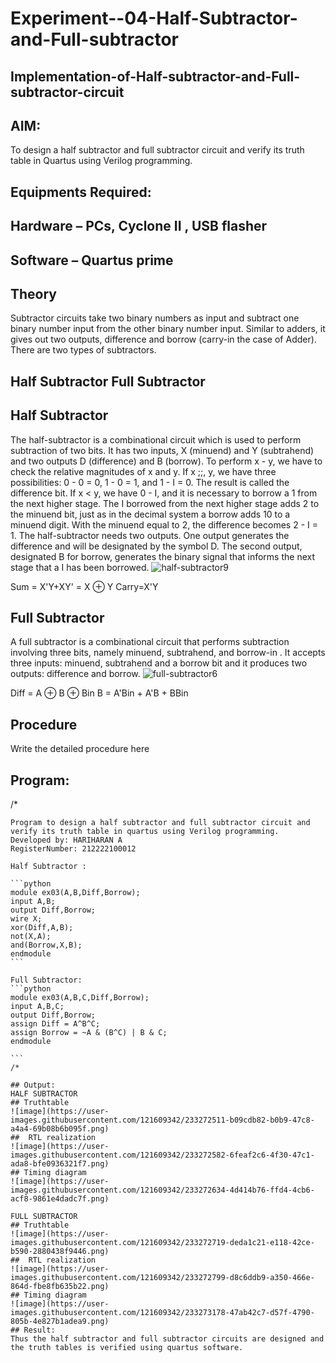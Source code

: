 # Experiment--04-Half-Subtractor-and-Full-subtractor
## Implementation-of-Half-subtractor-and-Full-subtractor-circuit
## AIM:
To design a half subtractor and full subtractor circuit and verify its truth table in Quartus using Verilog programming.

## Equipments Required:
## Hardware – PCs, Cyclone II , USB flasher
## Software – Quartus prime
## Theory
Subtractor circuits take two binary numbers as input and subtract one binary number input from the other binary number input. Similar to adders, it gives out two outputs, difference and borrow (carry-in the case of Adder). There are two types of subtractors.

## Half Subtractor Full Subtractor
## Half Subtractor
The half-subtractor is a combinational circuit which is used to perform subtraction of two bits. It has two inputs, X (minuend) and Y (subtrahend) and two outputs D (difference) and B (borrow). To perform x - y, we have to check the relative magnitudes of x and y. If x ;;, y, we have three possibilities: 0 - 0 = 0, 1 - 0 = 1, and 1 - I = 0. The result is called the difference bit. If x < y, we have 0 - I, and it is necessary to borrow a 1 from the next higher stage. The I borrowed from the next higher stage adds 2 to the minuend bit, just as in the decimal system a borrow adds 10 to a minuend digit. With the minuend equal to 2, the difference becomes 2 - I = 1. The half-subtractor needs two outputs. One output generates the difference and will be designated by the symbol D. The second output, designated B for borrow, generates the binary signal that informs the next stage that a I has been borrowed.
![half-subtractor9](https://user-images.githubusercontent.com/36288975/166112538-58c3bc7c-ee5d-4e6a-ac8d-8e8328efe27a.png)


Sum = X'Y+XY' = X ⊕ Y
Carry=X'Y

## Full Subtractor
A full subtractor is a combinational circuit that performs subtraction involving three bits, namely minuend, subtrahend, and borrow-in . It accepts three inputs: minuend, subtrahend and a borrow bit and it produces two outputs: difference and borrow. 
![full-subtractor6](https://user-images.githubusercontent.com/36288975/166112541-24c68359-3de8-4674-ae22-8272ffc385ed.png)


Diff = A ⊕ B ⊕ Bin B = A'Bin + A'B + BBin

## Procedure



Write the detailed procedure here 


## Program:
/*
~~~
Program to design a half subtractor and full subtractor circuit and verify its truth table in quartus using Verilog programming.
Developed by: HARIHARAN A
RegisterNumber: 212222100012

Half Subtractor :

```python
module ex03(A,B,Diff,Borrow);
input A,B;
output Diff,Borrow;
wire X;
xor(Diff,A,B);
not(X,A);
and(Borrow,X,B);
endmodule
```

Full Subtractor:
```python
module ex03(A,B,C,Diff,Borrow);
input A,B,C;
output Diff,Borrow;
assign Diff = A^B^C;
assign Borrow = ~A & (B^C) | B & C;
endmodule

```
/*

## Output:
HALF SUBTRACTOR
## Truthtable
![image](https://user-images.githubusercontent.com/121609342/233272511-b09cdb82-b0b9-47c8-a4a4-69b08b6b095f.png)
##  RTL realization
![image](https://user-images.githubusercontent.com/121609342/233272582-6feaf2c6-4f30-47c1-ada8-bfe0936321f7.png)
## Timing diagram 
![image](https://user-images.githubusercontent.com/121609342/233272634-4d414b76-ffd4-4cb6-acf8-9861e4dadc7f.png)

FULL SUBTRACTOR
## Truthtable
![image](https://user-images.githubusercontent.com/121609342/233272719-deda1c21-e118-42ce-b590-2880438f9446.png)
##  RTL realization
![image](https://user-images.githubusercontent.com/121609342/233272799-d8c6ddb9-a350-466e-864d-fbe8fb635b22.png)
## Timing diagram 
![image](https://user-images.githubusercontent.com/121609342/233273178-47ab42c7-d57f-4790-805b-4e827b1adea9.png)
## Result:
Thus the half subtractor and full subtractor circuits are designed and the truth tables is verified using quartus software.
